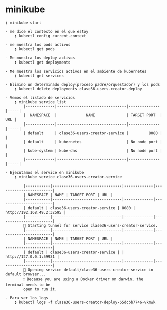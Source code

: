 # minikube

    ❯ minikube start

    - me dice el contexto en el que estoy   
        ❯ kubectl config current-context 

    - me muestra los pods activos 
        ❯ kubectl get pods

    - Me muestra los deploy activos
        ❯ kubectl get deployments

    - Me muestra los servicios activos en el ambiente de kubernetes
        ❯ kubectl get services

    - Elimino un determinado deploy(proceso padre/orquestador) y los pods
        ❯ kubectl delete deployments clase36-users-creator-deploy

    - Vemos el listado de servicios
        ❯ minikube service list
            |-------------|-------------------------------|--------------|-----|
            |  NAMESPACE  |             NAME              | TARGET PORT  | URL |
            |-------------|-------------------------------|--------------|-----|
            | default     | clase36-users-creator-service |         8080 |     |
            | default     | kubernetes                    | No node port |     |
            | kube-system | kube-dns                      | No node port |     |
            |-------------|-------------------------------|--------------|-----|

    - Ejecutamos el service en minikube
        ❯ minikube service clase36-users-creator-service

            |-----------|-------------------------------|-------------|------------------------|
            | NAMESPACE | NAME | TARGET PORT | URL |
            |-----------|-------------------------------|-------------|------------------------|
            | default | clase36-users-creator-service | 8080 | http://192.168.49.2:32595 |
            |-----------|-------------------------------|-------------|------------------------|
            🏃 Starting tunnel for service clase36-users-creator-service.
            |-----------|-------------------------------|-------------|------------------------|
            | NAMESPACE | NAME | TARGET PORT | URL |
            |-----------|-------------------------------|-------------|------------------------|
            | default | clase36-users-creator-service | | http://127.0.0.1:59931 |
            |-----------|-------------------------------|-------------|------------------------|
            🎉 Opening service default/clase36-users-creator-service in default browser...
            ❗ Because you are using a Docker driver on darwin, the terminal needs to be
            open to run it.

    - Para ver los logs
        ❯ kubectl logs -f clase36-users-creator-deploy-65dcbb7746-vkmwk
